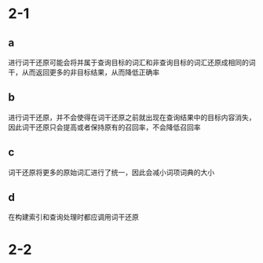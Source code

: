 # 2-1  
## a  
进行词干还原可能会将并属于查询目标的词汇和非查询目标的词汇还原成相同的词干，从而返回更多的非目标结果，从而降低正确率  
## b  
进行词干还原，并不会使得在词干还原之前就出现在查询结果中的目标内容消失，因此词干还原只会提高或者保持原有的召回率，不会降低召回率  
## c  
词干还原将更多的原始词汇进行了统一，因此会减小词项词典的大小  
## d  
在构建索引和查询处理时都应调用词干还原  
# 2-2  
